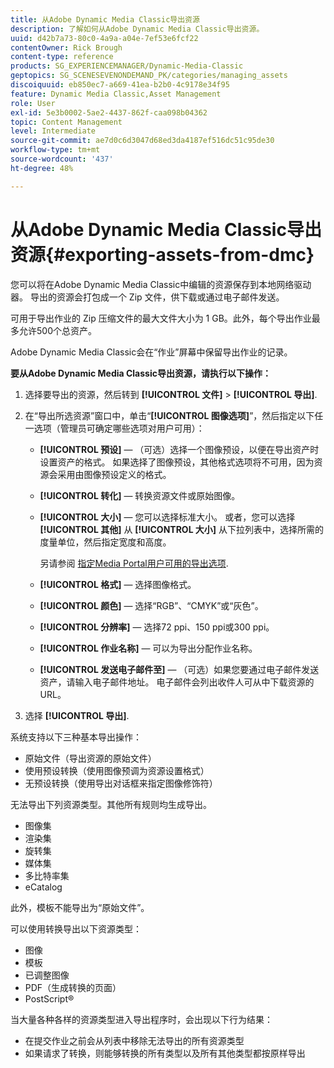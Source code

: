 ```yaml
---
title: 从Adobe Dynamic Media Classic导出资源
description: 了解如何从Adobe Dynamic Media Classic导出资源。
uuid: d42b7a73-80c0-4a9a-a04e-7ef53e6fcf22
contentOwner: Rick Brough
content-type: reference
products: SG_EXPERIENCEMANAGER/Dynamic-Media-Classic
geptopics: SG_SCENESEVENONDEMAND_PK/categories/managing_assets
discoiquuid: eb850ec7-a669-41ea-b2b0-4c9178e34f95
feature: Dynamic Media Classic,Asset Management
role: User
exl-id: 5e3b0002-5ae2-4437-862f-caa098b04362
topic: Content Management
level: Intermediate
source-git-commit: ae7d0c6d3047d68ed3da4187ef516dc51c95de30
workflow-type: tm+mt
source-wordcount: '437'
ht-degree: 48%

---
```


# 从Adobe Dynamic Media Classic导出资源{#exporting-assets-from-dmc}

您可以将在Adobe Dynamic Media Classic中编辑的资源保存到本地网络驱动器。 导出的资源会打包成一个 Zip 文件，供下载或通过电子邮件发送。

可用于导出作业的 Zip 压缩文件的最大文件大小为 1 GB。此外，每个导出作业最多允许500个总资产。

Adobe Dynamic Media Classic会在“作业”屏幕中保留导出作业的记录。

**要从Adobe Dynamic Media Classic导出资源，请执行以下操作：**

1. 选择要导出的资源，然后转到 **[!UICONTROL 文件]** > **[!UICONTROL 导出]**.
1. 在“导出所选资源”窗口中，单击“**[!UICONTROL 图像选项]**”，然后指定以下任一选项（管理员可确定哪些选项对用户可用）：

   * **[!UICONTROL 预设]**  — （可选）选择一个图像预设，以便在导出资产时设置资产的格式。 如果选择了图像预设，其他格式选项将不可用，因为资源会采用由图像预设定义的格式。

   * **[!UICONTROL 转化]**  — 转换资源文件或原始图像。

   * **[!UICONTROL 大小]**  — 您可以选择标准大小。 或者，您可以选择 **[!UICONTROL 其他]** 从 **[!UICONTROL 大小]** 从下拉列表中，选择所需的度量单位，然后指定宽度和高度。

     另请参阅 [指定Media Portal用户可用的导出选项](specifying-export-options-available-media.md#specifying_export_options_available_to_media_portal_users).

   * **[!UICONTROL 格式]**  — 选择图像格式。

   * **[!UICONTROL 颜色]**  — 选择“RGB”、“CMYK”或“灰色”。

   * **[!UICONTROL 分辨率]**  — 选择72 ppi、150 ppi或300 ppi。

   * **[!UICONTROL 作业名称]**  — 可以为导出分配作业名称。

   * **[!UICONTROL 发送电子邮件至]**  — （可选）如果您要通过电子邮件发送资产，请输入电子邮件地址。 电子邮件会列出收件人可从中下载资源的 URL。

1. 选择 **[!UICONTROL 导出]**.

系统支持以下三种基本导出操作：

* 原始文件（导出资源的原始文件）
* 使用预设转换（使用图像预调为资源设置格式）
* 无预设转换（使用导出对话框来指定图像修饰符）

无法导出下列资源类型。其他所有规则均生成导出。

* 图像集
* 渲染集
* 旋转集
* 媒体集
* 多比特率集
* eCatalog

此外，模板不能导出为“原始文件”。

可以使用转换导出以下资源类型：

* 图像
* 模板
* 已调整图像
* PDF（生成转换的页面）
* PostScript®

当大量各种各样的资源类型进入导出程序时，会出现以下行为结果：

* 在提交作业之前会从列表中移除无法导出的所有资源类型
* 如果请求了转换，则能够转换的所有类型以及所有其他类型都按原样导出
